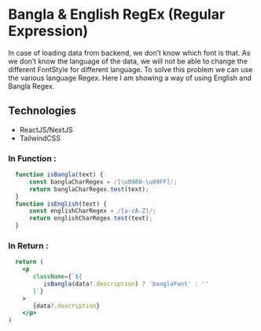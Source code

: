 # Bangla & English RegEx (Regular Expression)
In case of loading data from backend, we don’t know which font is that. As we don’t know the language of the data, we will not be able to change the different FontStyle for different language. To solve this problem we can use the various language Regex. Here I am showing a way of using English and Bangla Regex.

## Technologies
- ReactJS/NextJS
- TailwindCSS

### In Function :
```jsx
  function isBangla(text) {
      const banglaCharRegex = /[\u0980-\u09FF]/;
      return banglaCharRegex.test(text);
  }
  function isEnglish(text) {
      const englishCharRegex = /[a-zA-Z]/;
      return englishCharRegex.test(text);
  }
```

### In Return :
```jsx
  return (
    <p
       className={`${
          isBangla(data?.description) ? 'banglaFont' : ''
       }`}
    >
       {data?.description}
    </p>
)
```
